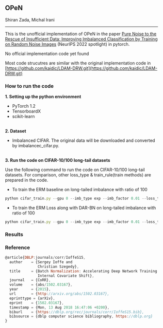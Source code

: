 ## OPeN

Shiran Zada, Michal Irani

------

This is the unofficial implementation of OPeN in the paper [Pure Noise to the Rescue of Insufficient Data: Improving Imbalanced Classification by Training on Random Noise Images](https://arxiv.org/pdf/2112.08810.pdf) (NeurIPS 2022 spotlight) in pytorch.

No official implementation code yet found

Most code strucutres are similar with the original implementation code in [https://github.com/kaidic/LDAM-DRW.git](https://github.com/kaidic/LDAM-DRW.git)


### How to run the code

**1. Setting up the python environment**

- PyTorch 1.2
- TensorboardX
- scikit-learn

\
**2. Dataset**

- Imbalanced CIFAR. The original data will be downloaded and converted by imbalancec_cifar.py.

\
**3. Run the code on CIFAR-10/100 long-tail datasets**

Use the following command to run the code on CIFAR-10/100 long-tail datasets.
For comparison, other loss_type & train_rule(train methods) are prepared in the code. 

- To train the ERM baseline on long-tailed imbalance with ratio of 100

```javascript
python cifar_train.py --gpu 0 --imb_type exp --imb_factor 0.01 --loss_type CE --train_rule None --arch wide_resnet28_10
```

- To train the ERM Loss along with DAR-BN on long-tailed imbalance with ratio of 100
```javascript
python cifar_train.py --gpu 0 --imb_type exp --imb_factor 0.01 --loss_type CE --train_rule DAR-BN --arch wide_resnet28_10
```


### Results





### Reference

```javascript
@article{DBLP:journals/corr/IoffeS15,
  author    = {Sergey Ioffe and
               Christian Szegedy},
  title     = {Batch Normalization: Accelerating Deep Network Training by Reducing
               Internal Covariate Shift},
  journal   = {CoRR},
  volume    = {abs/1502.03167},
  year      = {2015},
  url       = {http://arxiv.org/abs/1502.03167},
  eprinttype = {arXiv},
  eprint    = {1502.03167},
  timestamp = {Mon, 13 Aug 2018 16:47:06 +0200},
  biburl    = {https://dblp.org/rec/journals/corr/IoffeS15.bib},
  bibsource = {dblp computer science bibliography, https://dblp.org}
}
```
